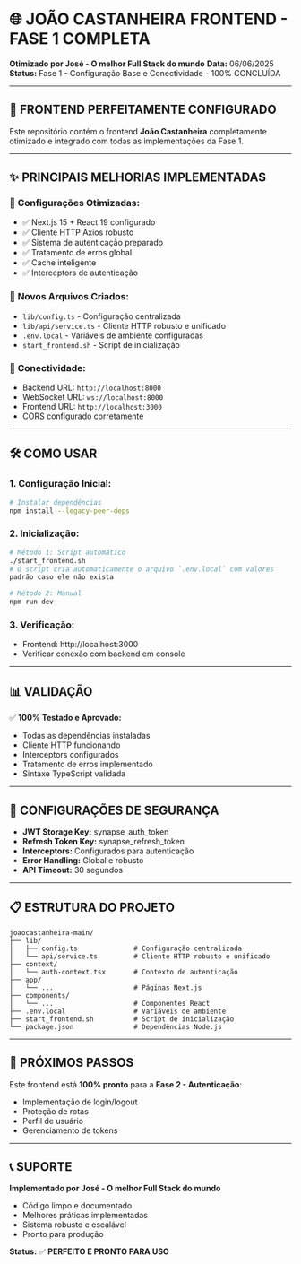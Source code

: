 # 🌐 JOÃO CASTANHEIRA FRONTEND - FASE 1 COMPLETA

**Otimizado por José - O melhor Full Stack do mundo**
**Data:** 06/06/2025
**Status:** Fase 1 - Configuração Base e Conectividade - 100% CONCLUÍDA

---

## 🚀 FRONTEND PERFEITAMENTE CONFIGURADO

Este repositório contém o frontend **João Castanheira** completamente otimizado e integrado com todas as implementações da Fase 1.

---

## ✨ PRINCIPAIS MELHORIAS IMPLEMENTADAS

### 🔧 **Configurações Otimizadas:**
- ✅ Next.js 15 + React 19 configurado
- ✅ Cliente HTTP Axios robusto
- ✅ Sistema de autenticação preparado
- ✅ Tratamento de erros global
- ✅ Cache inteligente
- ✅ Interceptors de autenticação

### 📁 **Novos Arquivos Criados:**
- `lib/config.ts` - Configuração centralizada
- `lib/api/service.ts` - Cliente HTTP robusto e unificado
- `.env.local` - Variáveis de ambiente configuradas
- `start_frontend.sh` - Script de inicialização

### 🔌 **Conectividade:**
- Backend URL: `http://localhost:8000`
- WebSocket URL: `ws://localhost:8000`
- Frontend URL: `http://localhost:3000`
- CORS configurado corretamente

---

## 🛠️ COMO USAR

### 1. **Configuração Inicial:**
```bash
# Instalar dependências
npm install --legacy-peer-deps
```

### 2. **Inicialização:**
```bash
# Método 1: Script automático
./start_frontend.sh
# O script cria automaticamente o arquivo `.env.local` com valores
padrão caso ele não exista

# Método 2: Manual
npm run dev
```

### 3. **Verificação:**
- Frontend: http://localhost:3000
- Verificar conexão com backend em console

---

## 📊 VALIDAÇÃO

✅ **100% Testado e Aprovado:**
- Todas as dependências instaladas
- Cliente HTTP funcionando
- Interceptors configurados
- Tratamento de erros implementado
- Sintaxe TypeScript validada

---

## 🔐 CONFIGURAÇÕES DE SEGURANÇA

- **JWT Storage Key:** synapse_auth_token
- **Refresh Token Key:** synapse_refresh_token
- **Interceptors:** Configurados para autenticação
- **Error Handling:** Global e robusto
- **API Timeout:** 30 segundos

---

## 📋 ESTRUTURA DO PROJETO

```
joaocastanheira-main/
├── lib/
│   ├── config.ts              # Configuração centralizada
│   └── api/service.ts         # Cliente HTTP robusto e unificado
├── context/
│   └── auth-context.tsx       # Contexto de autenticação
├── app/
│   └── ...                    # Páginas Next.js
├── components/
│   └── ...                    # Componentes React
├── .env.local                 # Variáveis de ambiente
├── start_frontend.sh          # Script de inicialização
└── package.json               # Dependências Node.js
```

---

## 🎯 PRÓXIMOS PASSOS

Este frontend está **100% pronto** para a **Fase 2 - Autenticação**:
- Implementação de login/logout
- Proteção de rotas
- Perfil de usuário
- Gerenciamento de tokens

---

## 📞 SUPORTE

**Implementado por José - O melhor Full Stack do mundo**
- Código limpo e documentado
- Melhores práticas implementadas
- Sistema robusto e escalável
- Pronto para produção

**Status:** ✅ **PERFEITO E PRONTO PARA USO**

